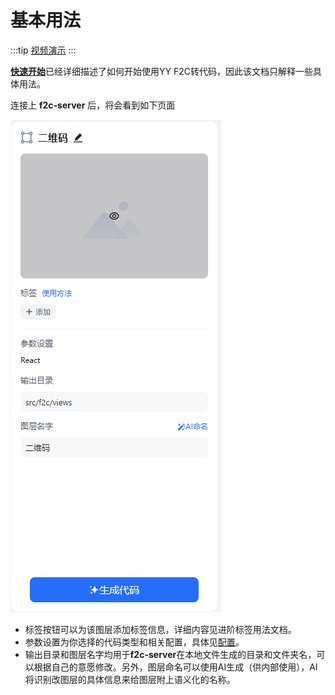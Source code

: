 # 基本用法
:::tip
[视频演示](http://learn.baidu.com/pages/index.html#/video/?courseId=50590&elementId=7b9563c1-97ce-4b1e-a2bd-fb0767907dee&groupId=null&curPlayIndex=1)
:::


[**快速开始**](../start/quick-start.mdx)已经详细描述了如何开始使用YY F2C转代码，因此该文档只解释一些具体用法。


连接上 **f2c-server** 后，将会看到如下页面

![代码面板](./image/code.png)

- 标签按钮可以为该图层添加标签信息，详细内容见进阶标签用法文档。
- 参数设置为你选择的代码类型和相关配置，具体见[配置](./setting.md)。
- 输出目录和图层名字均用于**f2c-server**在本地文件生成的目录和文件夹名，可以根据自己的意愿修改。另外，图层命名可以使用AI生成（供内部使用），AI将识别改图层的具体信息来给图层附上语义化的名称。